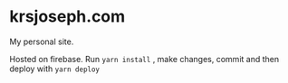 # krsjoseph.com
My personal site.


Hosted on firebase.
Run `yarn install` , make changes, commit and then deploy with `yarn deploy`